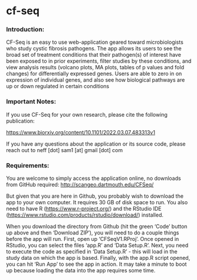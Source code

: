 # cf-seq

### Introduction: 

CF-Seq is an easy to use web-application geared toward microbiologists who study cystic fibrosis pathogens. The app allows its users to see the broad set of treatment conditions that their pathogen(s) of interest have been exposed to in prior experiments, filter studies by these conditions, and view  analysis results (volcano plots, MA plots, tables of p values and fold changes) for differentially expressed genes. Users are able to zero in on expression of individual genes, and also see how biological pathways are up or down regulated in certain conditions  

### Important Notes: 

If you use CF-Seq for your own research, please cite the following publication: 

https://www.biorxiv.org/content/10.1101/2022.03.07.483313v1

If you have any questions about the application or its source code, please reach out to neff [dot] sam1 [at] gmail [dot] com

### Requirements: 

You are welcome to simply access the application online, no downloads from GitHub required: http://scangeo.dartmouth.edu/CFSeq/

But given that you are here in Github, you probably wish to download the app to your own computer. It requires 30 GB of disk space to run. You also need to have R (https://www.r-project.org/) and the RStudio IDE (https://www.rstudio.com/products/rstudio/download/) installed.

When you download the directory from Github (hit the green ‘Code’ button up above and then ‘Download ZIP’), you will need to do a couple things before the app will run. First, open up ‘CFSeqV1.RProj’. Once opened in RStudio, you can select the files ‘app.R’ and ‘Data Setup.R’. Next, you need to execute the code as specified in ‘Data Setup.R’ - this will load in the study data on which the app is based. Finally, with the app.R script opened, you can hit ‘Run App’ to see the app in action. It may take a minute to boot up because loading the data into the app requires some time.
